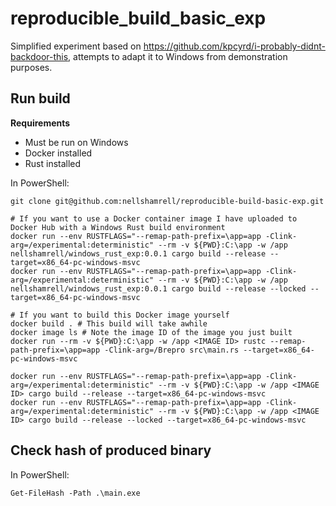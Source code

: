 # reproducible_build_basic_exp

Simplified experiment based on https://github.com/kpcyrd/i-probably-didnt-backdoor-this, attempts to adapt it to Windows from demonstration purposes.

## Run build

**Requirements**
* Must be run on Windows
* Docker installed
* Rust installed

In PowerShell:

```
git clone git@github.com:nellshamrell/reproducible-build-basic-exp.git

# If you want to use a Docker container image I have uploaded to Docker Hub with a Windows Rust build environment
docker run --env RUSTFLAGS="--remap-path-prefix=\app=app -Clink-arg=/experimental:deterministic" --rm -v ${PWD}:C:\app -w /app nellshamrell/windows_rust_exp:0.0.1 cargo build --release --target=x86_64-pc-windows-msvc
docker run --env RUSTFLAGS="--remap-path-prefix=\app=app -Clink-arg=/experimental:deterministic" --rm -v ${PWD}:C:\app -w /app nellshamrell/windows_rust_exp:0.0.1 cargo build --release --locked --target=x86_64-pc-windows-msvc

# If you want to build this Docker image yourself
docker build . # This build will take awhile
docker image ls # Note the image ID of the image you just built
docker run --rm -v ${PWD}:C:\app -w /app <IMAGE ID> rustc --remap-path-prefix=\app=app -Clink-arg=/Brepro src\main.rs --target=x86_64-pc-windows-msvc

docker run --env RUSTFLAGS="--remap-path-prefix=\app=app -Clink-arg=/experimental:deterministic" --rm -v ${PWD}:C:\app -w /app <IMAGE ID> cargo build --release --target=x86_64-pc-windows-msvc
docker run --env RUSTFLAGS="--remap-path-prefix=\app=app -Clink-arg=/experimental:deterministic" --rm -v ${PWD}:C:\app -w /app <IMAGE ID> cargo build --release --locked --target=x86_64-pc-windows-msvc
```

## Check hash of produced binary

In PowerShell:

```
Get-FileHash -Path .\main.exe
```
